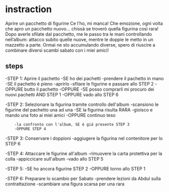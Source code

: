 # instraction
Aprire un pacchetto di figurine
Ce l’ho, mi manca!
Che emozione, ogni volta che apro un pacchetto nuovo... chissà se troverò quella figurina così rara!
Dopo averle sfilate dal pacchetto, me le passo tra le mani controllando nell’album: attacco subito quelle nuove, mentre le doppie le metto in un mazzetto a parte. Ormai ne sto accumulando diverse, spero di riuscire a combinare diversi scambi sabato con i miei amici!

## steps

-STEP 1: Aprire il pachetto
    -SE ho dei pachetti
        -prendere il pachetto in mano
        -SE il pachetto é pieno 
            -aprirlo
            -sfilare le figurine e passare allo STEP 2
        -OPPURE butto il pachetto
    -OPPURE 
        -SE posso comprarli mi procuro dei nuovi pachetti AND STEP 1
        -OPPURE vado allo STEP 6

-STEP 2: Selezionare la figurina tramite controllo dell'album
    -scansiono le figurine del pachetto una ad una 
        -SE la figurina risulta RARA
            -gioisco e mando una foto ai miei amici
        -OPPURE continuo teso

        -la confronto con l'album, SE é giá presente STEP 3
        -OPPURE STEP 4

-STEP 3: Conservare i doppioni
    -aggiugere la figurina nel contenitore per lo STEP 6

-STEP 4: Attaccare le figurine all'album
    -rimuovere la carta protettiva per la colla
    -appiccicare sull'album
    -vado allo STEP 5

-STEP 5: 
    -SE ho ancora figurine STEP 2
    -OPPURE torno allo STEP 1
    
-STEP 6: Preparare lo scambio per Sabato
    -prendere lezioni da Abdul sulla contrattazione
    -scambiare una figura scarsa per una rara